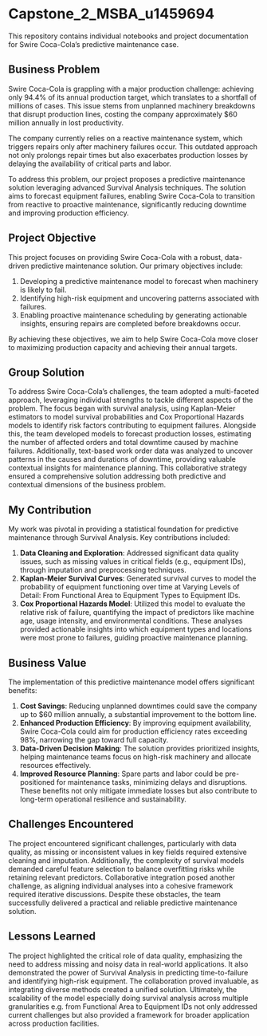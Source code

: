 # Capstone_2_MSBA_u1459694
This repository contains individual notebooks and project documentation for Swire Coca-Cola’s predictive maintenance case.

## **Business Problem**
Swire Coca-Cola is grappling with a major production challenge: achieving only 94.4% of its annual production target, which translates to a shortfall of millions of cases. This issue stems from unplanned machinery breakdowns that disrupt production lines, costing the company approximately $60 million annually in lost productivity.

The company currently relies on a reactive maintenance system, which triggers repairs only after machinery failures occur. This outdated approach not only prolongs repair times but also exacerbates production losses by delaying the availability of critical parts and labor.

To address this problem, our project proposes a predictive maintenance solution leveraging advanced Survival Analysis techniques. The solution aims to forecast equipment failures, enabling Swire Coca-Cola to transition from reactive to proactive maintenance, significantly reducing downtime and improving production efficiency.

## **Project Objective**
This project focuses on providing Swire Coca-Cola with a robust, data-driven predictive maintenance solution. Our primary objectives include:

1. Developing a predictive maintenance model to forecast when machinery is likely to fail.
2. Identifying high-risk equipment and uncovering patterns associated with failures.
3. Enabling proactive maintenance scheduling by generating actionable insights, ensuring repairs are completed before breakdowns occur.

By achieving these objectives, we aim to help Swire Coca-Cola move closer to maximizing production capacity and achieving their annual targets.

## **Group Solution**
To address Swire Coca-Cola’s challenges, the team adopted a multi-faceted approach, leveraging individual strengths to tackle different aspects of the problem. The focus began with survival analysis, using Kaplan-Meier estimators to model survival probabilities and Cox Proportional Hazards models to identify risk factors contributing to equipment failures. Alongside this, the team developed models to forecast production losses, estimating the number of affected orders and total downtime caused by machine failures. Additionally, text-based work order data was analyzed to uncover patterns in the causes and durations of downtime, providing valuable contextual insights for maintenance planning. This collaborative strategy ensured a comprehensive solution addressing both predictive and contextual dimensions of the business problem.

## **My Contribution**
My work was pivotal in providing a statistical foundation for predictive maintenance through Survival Analysis. Key contributions included:

1. **Data Cleaning and Exploration**: Addressed significant data quality issues, such as missing values in critical fields (e.g., equipment IDs), through imputation and preprocessing techniques.
2. **Kaplan-Meier Survival Curves**: Generated survival curves to model the probability of equipment functioning over time at Varying Levels of Detail: From Functional Area to Equipment Types to Equipment IDs.
3. **Cox Proportional Hazards Model**: Utilized this model to evaluate the relative risk of failure, quantifying the impact of predictors like machine age, usage intensity, and environmental conditions.
These analyses provided actionable insights into which equipment types and locations were most prone to failures, guiding proactive maintenance planning.

## **Business Value**
The implementation of this predictive maintenance model offers significant benefits:
1. **Cost Savings**: Reducing unplanned downtimes could save the company up to $60 million annually, a substantial improvement to the bottom line.
2. **Enhanced Production Efficiency**: By improving equipment availability, Swire Coca-Cola could aim for production efficiency rates exceeding 98%, narrowing the gap toward full capacity.
3. **Data-Driven Decision Making**: The solution provides prioritized insights, helping maintenance teams focus on high-risk machinery and allocate resources effectively.
4. **Improved Resource Planning**: Spare parts and labor could be pre-positioned for maintenance tasks, minimizing delays and disruptions.
These benefits not only mitigate immediate losses but also contribute to long-term operational resilience and sustainability.

## **Challenges Encountered**
The project encountered significant challenges, particularly with data quality, as missing or inconsistent values in key fields required extensive cleaning and imputation. Additionally, the complexity of survival models demanded careful feature selection to balance overfitting risks while retaining relevant predictors. Collaborative integration posed another challenge, as aligning individual analyses into a cohesive framework required iterative discussions. Despite these obstacles, the team successfully delivered a practical and reliable predictive maintenance solution.

## **Lessons Learned**
The project highlighted the critical role of data quality, emphasizing the need to address missing and noisy data in real-world applications. It also demonstrated the power of Survival Analysis in predicting time-to-failure and identifying high-risk equipment. The collaboration proved invaluable, as integrating diverse methods created a unified solution. Ultimately, the scalability of the model especially doing survival analysis across multiple granularities e.g. from Functional Area to Equipment IDs not only addressed current challenges but also provided a framework for broader application across production facilities.

